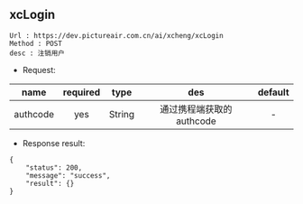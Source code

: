 

xcLogin
---

```
Url : https://dev.pictureair.com.cn/ai/xcheng/xcLogin
Method : POST 
desc : 注销用户
```

* Request:

|name|required|type|des|default|
| ------------- |:-------------:|:-------------:|:---------------------------------------:|:-------------:|
| authcode | yes | String | 通过携程端获取的 authcode | - |

* Response result:
```
{
    "status": 200,
    "message": "success",
    "result": {}
}
```
